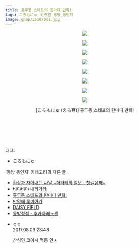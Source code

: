 ```yaml
---
title: 홍루몽 스태프의 한마디 만화!
tags: ころもにゅ えろ豆 동방_동인지
image: ghap/2518/001.jpg
---
```

<div class="article">
<p style="text-align: center; clear: none; float: none;"><img src="{{ site.nasurl }}/ghap/2518/001.jpg"/></p>
<p style="text-align: center; clear: none; float: none;"><img src="{{ site.nasurl }}/ghap/2518/002.jpg"/></p>
<p style="text-align: center; clear: none; float: none;"><img src="{{ site.nasurl }}/ghap/2518/003.jpg"/></p>
<p style="text-align: center; clear: none; float: none;"><img src="{{ site.nasurl }}/ghap/2518/004.jpg"/></p>
<p style="text-align: center; clear: none; float: none;"><img src="{{ site.nasurl }}/ghap/2518/005.jpg"/></p>
<p style="text-align: center; clear: none; float: none;"><img src="{{ site.nasurl }}/ghap/2518/006.jpg"/></p>
<p style="text-align: center; clear: none; float: none;"><img src="{{ site.nasurl }}/ghap/2518/007.jpg"/></p>
<p style="text-align: center; clear: none; float: none;"><img src="{{ site.nasurl }}/ghap/2518/008.jpg"/></p>
<p style="text-align: center; clear: none; float: none;">[ころもにゅ (えろ豆)] 홍루몽 스태프의 한마디 만화!</p>
<p style="text-align: center; clear: none; float: none;"><br/></p>
<p style="text-align: center; clear: none; float: none;"><br/></p>
<p><br/></p>
</div><div class="tagTrail">
<p>태그: </p>
<ul>
<li>ころもにゅ</li>
</ul>
</div><div class="another">
<p>'동방 동인지' 카테고리의 다른 글</p>
<ul>
<li><a href="/2016-10-10-ghap_2525">환상과 자아내는 나날 ~하타테의 일보 - 첫걸음째~</a></li>
<li><a href="/2016-10-10-ghap_2523">비야비야 내리거라</a></li>
<li><a href="/2016-10-09-ghap_2518">홍루몽 스태프의 한마디 만화!</a></li>
<li><a href="/2016-10-09-ghap_2517">만약에 루미아가</a></li>
<li><a href="/2016-10-09-ghap_2516">DAISY FIELD</a></li>
<li><a href="/2016-10-09-ghap_2515">동방청첩 - 후카자레노센</a></li>
</ul>
</div><div class="cb_module cb_fluid">
<div class="cb_wrt cb_profile">
<div class="comment">
<ul>
<li class="cb_thumb_off" id="comment15055635">
<div class="cb_comment_area">
<div class="cb_info_area">
<div class="cb_section">
<span class="cb_nick_name">ㅇㅇ</span>
</div>
<div class="cb_section">
<span class="cb_date">2017.08.09 23:48 </span>
</div>
</div>
<div class="cb_dsc_comment">
<p class="cb_dsc">
											상식인 코이시 적응 안ㅅ
										</p>
</div>
</div></li>
</ul>
</div>
</div><!-- commentList close -->
</div>